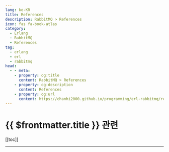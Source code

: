 ```yaml
---
lang: ko-KR
title: References
description: RabbitMQ > References
icon: fas fa-book-atlas
category:
  - Erlang
  - RabbitMQ
  - References
tag: 
  - erlang
  - erl
  - rabbitmq
head:
  - - meta:
    - property: og:title
      content: RabbitMQ > References
    - property: og:description
      content: References
    - property: og:url
      content: https://chanhi2000.github.io/programming/erl-rabbitmq/references.html
---
```


# {{ $frontmatter.title }} 관련

[[toc]]

---

<TagLinks />